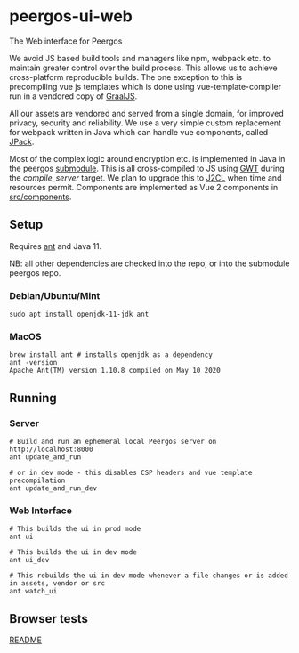 # peergos-ui-web
The Web interface for Peergos

We avoid JS based build tools and managers like npm, webpack etc. to maintain greater control over the build process. This allows us to achieve cross-platform reproducible builds. The one exception to this is precompiling vue js templates which is done using vue-template-compiler run in a vendored copy of [GraalJS](https://www.graalvm.org/reference-manual/js/).

All our assets are vendored and served from a single domain, for improved privacy, security and reliability. We use a very simple custom replacement for webpack written in Java which can handle vue components, called [JPack](https://github.com/ianopolous/jpack). 

Most of the complex logic around encryption etc. is implemented in Java in the peergos [submodule](https://github.com/peergos/peergos). This is all cross-compiled to JS using [GWT](http://www.gwtproject.org/) during the *compile_server* target. We plan to upgrade this to [J2CL](https://github.com/google/j2cl) when time and resources permit. Components are implemented as Vue 2 components in [src/components](https://github.com/peergos/web-ui/tree/master/src/components). 

## Setup

Requires [ant](http://ant.apache.org/) and Java 11.

NB: all other dependencies are checked into the repo, or into the submodule peergos repo.

### Debian/Ubuntu/Mint

```
sudo apt install openjdk-11-jdk ant
```
### MacOS
```shell
brew install ant # installs openjdk as a dependency
ant -version
Apache Ant(TM) version 1.10.8 compiled on May 10 2020
```
## Running

### Server
```
# Build and run an ephemeral local Peergos server on http://localhost:8000
ant update_and_run

# or in dev mode - this disables CSP headers and vue template precompilation
ant update_and_run_dev
```

### Web Interface
```
# This builds the ui in prod mode
ant ui

# This builds the ui in dev mode
ant ui_dev

# This rebuilds the ui in dev mode whenever a file changes or is added in assets, vendor or src
ant watch_ui
```

##  Browser tests
[README](browser_tests/README.md) 
